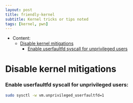 ```yaml
---
layout: post
title: friendly-kernel
subtitle: Kernel tricks or tips noted
tags: [kernel, pwn]
---
```


- Content:
    - [Disable kernel mitigations](#disable-kernel-mitigations)
        - [Enable userfaultfd syscall for unprivileged users](#enable-userfaultfd-syscall-for-unprivileged-users)

# Disable kernel mitigations

### Enable userfaultfd syscall for unprivileged users:

```bash
sudo sysctl -w vm.unprivileged_userfaultfd=1
```